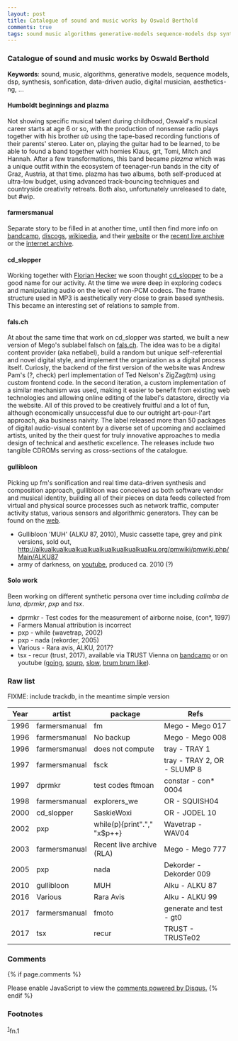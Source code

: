 ```yaml
---
layout: post
title: Catalogue of sound and music works by Oswald Berthold
comments: true
tags: sound music algorithms generative-models sequence-models dsp synthesis sonfication data-driven-audio digital-musician aesthetics-ng
---
```


### Catalogue of sound and music works by Oswald Berthold

__Keywords__: sound, music, algorithms, generative models, sequence
models, dsp, synthesis, sonfication, data-driven audio, digital musician, aesthetics-ng, ...

#### Humboldt beginnings and plazma

Not showing specific musical talent during childhood, Oswald's musical
career starts at age 6 or so, with the production of nonsense radio
plays together with his brother *ub* using the tape-based recording
functions of their parents' stereo. Later on, playing the guitar had
to be learned, to be able to found a band together with homies Klaus,
grt, Tomi, Mitch and Hannah. After a few transformations, this band
became *plazma* which was a unique outfit within the ecosystem of
teenager-run bands in the city of Graz, Austria, at that time. plazma
has two albums, both self-produced at ultra-low budget, using advanced
track-bouncing techniques and countryside creativity retreats. Both
also, unfortunately unreleased to date, but #wip.

#### farmersmanual

Separate story to be filled in at another time, until then find more
info on [bandcamp](https://farmersmanual.bandcamp.com/),
[discogs](https://www.discogs.com/artist/356-Farmers-Manual),
[wikipedia](https://en.wikipedia.org/wiki/Farmers_Manual), and their
[website](http://web.fm) or the [recent live
archive](http://rla.web.fm) or the [internet
archive](https://archive.org/search.php?query=farmersmanual).

#### cd_slopper

Working together with [Florian
Hecker](http://florianhecker.blogspot.com/) we soon thought
[cd_slopper](https://www.discogs.com/artist/11328-CD_slopper) to be a
good name for our activity. At the time we were deep in exploring
codecs and manipulating audio on the level of non-PCM codecs. The
frame structure used in MP3 is aesthetically very close to grain based
synthesis. This became an interesting set of relations to sample from.

#### fals.ch

At about the same time that work on cd_slopper was started, we built a
new version of Mego's sublabel falsch on
[fals.ch](web.archive.org/web/19991218005216/http://fals.ch). The idea
was to be a digital content provider (aka netlabel), build a random
but unique self-referential and novel digital style, and implement the
organization as a digital process itself. Curiosly, the backend of the
first version of the website was Andrew Pam's (?, check) perl
implementation of Ted Nelson's ZigZag(tm) using custom frontend
code. In the second iteration, a custom implementation of a similar
mechanism was used, making it easier to benefit from existing web
technologies and allowing online editing of the label's datastore,
directly via the website. All of this proved to be creatively fruitful
and a lot of fun, although economically unsuccessful due to our
outright art-pour-l'art approach, aka business naivity. The label
released more than 50 packages of digital audio-visual content by a
diverse set of upcoming and acclaimed artists, united by the their
quest for truly innovative approaches to media design of technical and
aesthetic excellence. The releases include two tangible CDROMs serving
as cross-sections of the catalogue.

#### gullibloon

Picking up fm's sonification and real time data-driven synthesis and
composition approach, gullibloon was conceived as both software vendor
and musical identity, building all of their pieces on data feeds
collected from virtual and physical source processes such as network
traffic, computer activity status, various sensors and algorithmic
generators. They can be found on the [web](https://gullibloon.org).

 - Gullibloon 'MUH' (ALKU 87, 2010), Music cassette tape, grey and pink versions, sold out, <http://alkualkualkualkualkualkualkualkualkualku.org/pmwiki/pmwiki.php/Main/ALKU87>
 - army of darkness, on [youtube](https://www.youtube.com/watch?v=a7nEPDXEioM&t=28s), produced ca. 2010 (?)

#### Solo work

Been working on different synthetic persona over time including
*calimba de luna*, *dprmkr*, *pxp* and *tsx*.

 - dprmkr - Test codes for the measurement of airborne noise, (con*, 1997)
  - Farmers Manual attribution is incorrect
 - pxp - while (wavetrap, 2002)
 - pxp - nada (rekorder, 2005)
 - Various - Rara avis, ALKU, 2017?
 - tsx - recur (trust, 2017), available via TRUST Vienna on
   [bandcamp](https://trust.bandcamp.com/album/recur) or on youtube
   ([going](https://www.youtube.com/watch?v=K6gjx773udo),
   [squrp](https://www.youtube.com/watch?v=lSqJ-OmqtDA),
   [slow](https://www.youtube.com/watch?v=-MyBKmX7xpA), [brum brum
   like](https://www.youtube.com/watch?v=oEtSrK6kbO4)).
   
### Raw list

FIXME: include trackdb, in the meantime simple version

| **Year** | **artist** | **package** | **Refs**|
| -------- | ---------- | ----------- | ------- |
|  1996    | farmersmanual | fm | Mego - Mego 017 |
| 1996     | farmersmanual | No backup | Mego - Mego 008 |
| 1996     | farmersmanual | does not compute | tray - TRAY 1 |
| 1997     | farmersmanual | fsck | tray - TRAY 2, OR - SLUMP 8 |
| 1997     | dprmkr        | test codes ftmoan | constar - con\* 0004 |
| 1998     | farmersmanual | explorers\_we | OR - SQUISH04 |
| 2000     | cd\_slopper   | SaskieWoxi | OR - JODEL 10 |
| 2002     | pxp           | while(p){print"."," "x$p++} | Wavetrap - WAV04 |
| 2003     | farmersmanual | Recent live archive (RLA) | Mego - Mego 777 |
| 2005     | pxp           | nada                      | Dekorder - Dekorder 009 |
| 2010     | gullibloon    | MUH                       | Alku - ALKU 87 |
| 2016     | Various       | Rara Avis | Alku - ALKU 99 |
| 2017     | farmersmanual | fmoto | generate and test - gt0 |
| 2017     | tsx           | recur | TRUST - TRUSTe02 | 

<!--
References: autopop, augmented creativity, augmented editing,
teaching, game sounds, sonification, information sound scapes.
-->

<!-- {% include archive.html %} -->

### Comments

{% if page.comments %}
<div id="disqus_thread"></div>
<script>

/**
*  RECOMMENDED CONFIGURATION VARIABLES: EDIT AND UNCOMMENT THE SECTION BELOW TO INSERT DYNAMIC VALUES FROM YOUR PLATFORM OR CMS.
*  LEARN WHY DEFINING THESE VARIABLES IS IMPORTANT: https://disqus.com/admin/universalcode/#configuration-variables*/
/*
var disqus_config = function () {
this.page.url = PAGE_URL;  // Replace PAGE_URL with your page's canonical URL variable
this.page.identifier = PAGE_IDENTIFIER; // Replace PAGE_IDENTIFIER with your page's unique identifier variable
};
*/
(function() { // DON'T EDIT BELOW THIS LINE
var d = document, s = d.createElement('script');
s.src = '//x75.disqus.com/embed.js';
s.setAttribute('data-timestamp', +new Date());
(d.head || d.body).appendChild(s);
})();
</script>
<noscript>Please enable JavaScript to view the <a href="https://disqus.com/?ref_noscript">comments powered by Disqus.</a></noscript>
{% endif %}

### Footnotes

<sup><a id="fn.1" href="#fnr.1">1</a></sup>fn.1
